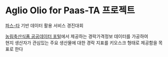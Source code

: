 # Aglio Olio for Paas-TA 프로젝트

[파스-타](https://paas-ta.kr) 기반 데이터 활용 서비스 경진대회

[농림축산식품 공공데이터 포털](https://data.mafra.go.kr)에서 제공하는 경락가격정보 데이터를 가공하여  
현지 생산자가 관심있는 주요 생산물에 대한 경락 지표를 키오스크 형태로 제공함을 목표로 한다